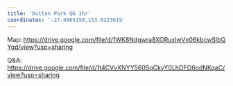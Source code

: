 ```yaml
---
title: 'Dutton Park QG 1hr'
coordinates: '-27.4965159,153.0223619'
---
```

Map: https://drive.google.com/file/d/1WK8Ndgwra8XORuxlwVx06kbcwSlbQYqd/view?usp=sharing

Q&A: https://drive.google.com/file/d/1t4CVvXNYY560SqCkyY0LhDFO6odNKqaC/view?usp=sharing
